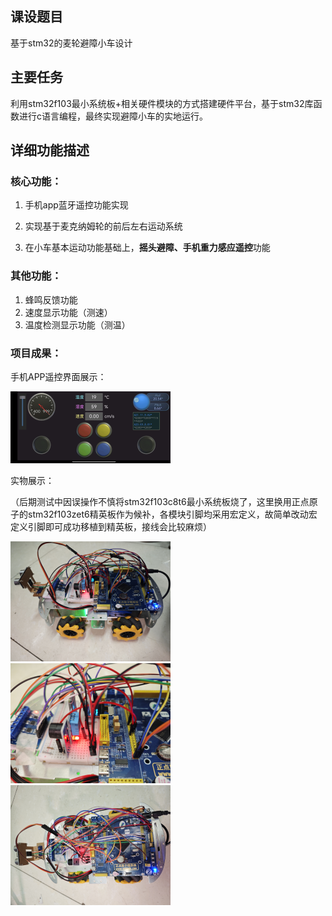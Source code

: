 ## 课设题目

基于stm32的麦轮避障小车设计

## 主要任务

利用stm32f103最小系统板+相关硬件模块的方式搭建硬件平台，基于stm32库函数进行c语言编程，最终实现避障小车的实地运行。

## 详细功能描述

### 核心功能：

1. 手机app蓝牙遥控功能实现

2. 实现基于麦克纳姆轮的前后左右运动系统

3. 在小车基本运动功能基础上，**摇头避障、手机重力感应遥控**功能

### 其他功能：

1. 蜂鸣反馈功能
2. 速度显示功能（测速）
3. 温度检测显示功能（测温）

### 项目成果：

手机APP遥控界面展示：

<img src="./README.assets/界面概览.jpg" alt="界面概览" style="zoom: 25%;" />

实物展示：

（后期测试中因误操作不慎将stm32f103c8t6最小系统板烧了，这里换用正点原子的stm32f103zet6精英板作为候补，各模块引脚均采用宏定义，故简单改动宏定义引脚即可成功移植到精英板，接线会比较麻烦）

<img src="./README.assets/小车 全.jpg" alt="小车 全" style="zoom:25%;" />

<img src="./README.assets/小车 近.jpg" alt="小车 近" style="zoom:25%;" />

<img src="./README.assets/小车 俯.jpg" alt="小车 俯" style="zoom:25%;" />
